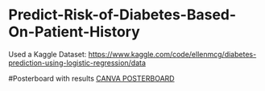 # Predict-Risk-of-Diabetes-Based-On-Patient-History
Used a Kaggle Dataset: https://www.kaggle.com/code/ellenmcg/diabetes-prediction-using-logistic-regression/data

#Posterboard with results
 [CANVA POSTERBOARD](https://www.canva.com/design/DAFSZu3OyXI/Orw4ub2nE6I4xXcwk7kt1w/edit?utm_content=DAFSZu3OyXI&utm_campaign=designshare&utm_medium=link2&utm_source=sharebutton)
